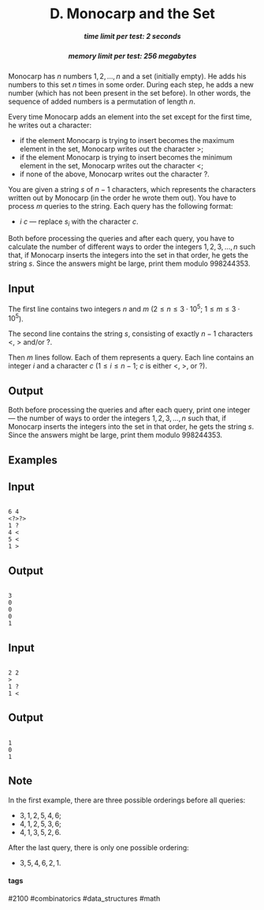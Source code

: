 <h1 style='text-align: center;'> D. Monocarp and the Set</h1>

<h5 style='text-align: center;'>time limit per test: 2 seconds</h5>
<h5 style='text-align: center;'>memory limit per test: 256 megabytes</h5>

Monocarp has $n$ numbers $1, 2, \dots, n$ and a set (initially empty). He adds his numbers to this set $n$ times in some order. During each step, he adds a new number (which has not been present in the set before). In other words, the sequence of added numbers is a permutation of length $n$.

Every time Monocarp adds an element into the set except for the first time, he writes out a character:

* if the element Monocarp is trying to insert becomes the maximum element in the set, Monocarp writes out the character >;
* if the element Monocarp is trying to insert becomes the minimum element in the set, Monocarp writes out the character <;
* if none of the above, Monocarp writes out the character ?.

You are given a string $s$ of $n-1$ characters, which represents the characters written out by Monocarp (in the order he wrote them out). You have to process $m$ queries to the string. Each query has the following format:

* $i$ $c$ — replace $s_i$ with the character $c$.

Both before processing the queries and after each query, you have to calculate the number of different ways to order the integers $1, 2, 3, \dots, n$ such that, if Monocarp inserts the integers into the set in that order, he gets the string $s$. Since the answers might be large, print them modulo $998244353$.

## Input

The first line contains two integers $n$ and $m$ ($2 \le n \le 3 \cdot 10^5$; $1 \le m \le 3 \cdot 10^5$).

The second line contains the string $s$, consisting of exactly $n-1$ characters <, > and/or ?.

Then $m$ lines follow. Each of them represents a query. Each line contains an integer $i$ and a character $c$ ($1 \le i \le n-1$; $c$ is either <, >, or ?).

## Output

Both before processing the queries and after each query, print one integer — the number of ways to order the integers $1, 2, 3, \dots, n$ such that, if Monocarp inserts the integers into the set in that order, he gets the string $s$. Since the answers might be large, print them modulo $998244353$.

## Examples

## Input


```

6 4
<?>?>
1 ?
4 <
5 <
1 >

```
## Output


```

3
0
0
0
1

```
## Input


```

2 2
>
1 ?
1 <

```
## Output


```

1
0
1

```
## Note

In the first example, there are three possible orderings before all queries: 

* $3, 1, 2, 5, 4, 6$;
* $4, 1, 2, 5, 3, 6$;
* $4, 1, 3, 5, 2, 6$.

After the last query, there is only one possible ordering: 

* $3, 5, 4, 6, 2, 1$.


#### tags 

#2100 #combinatorics #data_structures #math 
